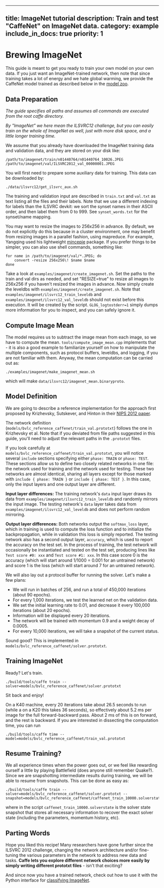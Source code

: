 
---
title: ImageNet tutorial
description: Train and test "CaffeNet" on ImageNet data.
category: example
include_in_docs: true
priority: 1
---

Brewing ImageNet
================

This guide is meant to get you ready to train your own model on your own data.
If you just want an ImageNet-trained network, then note that since training takes a lot of energy and we hate global warming, we provide the CaffeNet model trained as described below in the [model zoo](/model_zoo.html).

Data Preparation
----------------

*The guide specifies all paths and assumes all commands are executed from the root caffe directory.*

*By "ImageNet" we here mean the ILSVRC12 challenge, but you can easily train on the whole of ImageNet as well, just with more disk space, and a little longer training time.*

We assume that you already have downloaded the ImageNet training data and validation data, and they are stored on your disk like:

    /path/to/imagenet/train/n01440764/n01440764_10026.JPEG
    /path/to/imagenet/val/ILSVRC2012_val_00000001.JPEG

You will first need to prepare some auxiliary data for training. This data can be downloaded by:

    ./data/ilsvrc12/get_ilsvrc_aux.sh

The training and validation input are described in `train.txt` and `val.txt` as text listing all the files and their labels. Note that we use a different indexing for labels than the ILSVRC devkit: we sort the synset names in their ASCII order, and then label them from 0 to 999. See `synset_words.txt` for the synset/name mapping.

You may want to resize the images to 256x256 in advance. By default, we do not explicitly do this because in a cluster environment, one may benefit from resizing images in a parallel fashion, using mapreduce. For example, Yangqing used his lightweight [mincepie](https://github.com/Yangqing/mincepie) package. If you prefer things to be simpler, you can also use shell commands, something like:

    for name in /path/to/imagenet/val/*.JPEG; do
        convert -resize 256x256\! $name $name
    done

Take a look at `examples/imagenet/create_imagenet.sh`. Set the paths to the train and val dirs as needed, and set "RESIZE=true" to resize all images to 256x256 if you haven't resized the images in advance.
Now simply create the leveldbs with `examples/imagenet/create_imagenet.sh`. Note that `examples/imagenet/ilsvrc12_train_leveldb` and `examples/imagenet/ilsvrc12_val_leveldb` should not exist before this execution. It will be created by the script. `GLOG_logtostderr=1` simply dumps more information for you to inspect, and you can safely ignore it.

Compute Image Mean
------------------

The model requires us to subtract the image mean from each image, so we have to compute the mean. `tools/compute_image_mean.cpp` implements that - it is also a good example to familiarize yourself on how to manipulate the multiple components, such as protocol buffers, leveldbs, and logging, if you are not familiar with them. Anyway, the mean computation can be carried out as:

    ./examples/imagenet/make_imagenet_mean.sh

which will make `data/ilsvrc12/imagenet_mean.binaryproto`.

Model Definition
----------------

We are going to describe a reference implementation for the approach first proposed by Krizhevsky, Sutskever, and Hinton in their [NIPS 2012 paper](http://books.nips.cc/papers/files/nips25/NIPS2012_0534.pdf).

The network definition (`models/bvlc_reference_caffenet/train_val.prototxt`) follows the one in Krizhevsky et al.
Note that if you deviated from file paths suggested in this guide, you'll need to adjust the relevant paths in the `.prototxt` files.

If you look carefully at `models/bvlc_reference_caffenet/train_val.prototxt`, you will notice several `include` sections specifying either `phase: TRAIN` or `phase: TEST`. These sections allow us to define two closely related networks in one file: the network used for training and the network used for testing. These two networks are almost identical, sharing all layers except for those marked with `include { phase: TRAIN }` or `include { phase: TEST }`. In this case, only the input layers and one output layer are different.

**Input layer differences:** The training network's `data` input layer draws its data from `examples/imagenet/ilsvrc12_train_leveldb` and randomly mirrors the input image. The testing network's `data` layer takes data from `examples/imagenet/ilsvrc12_val_leveldb` and does not perform random mirroring.

**Output layer differences:** Both networks output the `softmax_loss` layer, which in training is used to compute the loss function and to initialize the backpropagation, while in validation this loss is simply reported. The testing network also has a second output layer, `accuracy`, which is used to report the accuracy on the test set. In the process of training, the test network will occasionally be instantiated and tested on the test set, producing lines like `Test score #0: xxx` and `Test score #1: xxx`. In this case score 0 is the accuracy (which will start around 1/1000 = 0.001 for an untrained network) and score 1 is the loss (which will start around 7 for an untrained network).

We will also lay out a protocol buffer for running the solver. Let's make a few plans:

* We will run in batches of 256, and run a total of 450,000 iterations (about 90 epochs).
* For every 1,000 iterations, we test the learned net on the validation data.
* We set the initial learning rate to 0.01, and decrease it every 100,000 iterations (about 20 epochs).
* Information will be displayed every 20 iterations.
* The network will be trained with momentum 0.9 and a weight decay of 0.0005.
* For every 10,000 iterations, we will take a snapshot of the current status.

Sound good? This is implemented in `models/bvlc_reference_caffenet/solver.prototxt`.

Training ImageNet
-----------------

Ready? Let's train.

    ./build/tools/caffe train --solver=models/bvlc_reference_caffenet/solver.prototxt

Sit back and enjoy!

On a K40 machine, every 20 iterations take about 26.5 seconds to run (while a on a K20 this takes 36 seconds), so effectively about 5.2 ms per image for the full forward-backward pass. About 2 ms of this is on forward, and the rest is backward. If you are interested in dissecting the computation time, you can run

    ./build/tools/caffe time --model=models/bvlc_reference_caffenet/train_val.prototxt

Resume Training?
----------------

We all experience times when the power goes out, or we feel like rewarding ourself a little by playing Battlefield (does anyone still remember Quake?). Since we are snapshotting intermediate results during training, we will be able to resume from snapshots. This can be done as easy as:

    ./build/tools/caffe train --solver=models/bvlc_reference_caffenet/solver.prototxt --snapshot=models/bvlc_reference_caffenet/caffenet_train_10000.solverstate

where in the script `caffenet_train_10000.solverstate` is the solver state snapshot that stores all necessary information to recover the exact solver state (including the parameters, momentum history, etc).

Parting Words
-------------

Hope you liked this recipe!
Many researchers have gone further since the ILSVRC 2012 challenge, changing the network architecture and/or fine-tuning the various parameters in the network to address new data and tasks.
**Caffe lets you explore different network choices more easily by simply writing different prototxt files** - isn't that exciting?

And since now you have a trained network, check out how to use it with the Python interface for [classifying ImageNet](http://nbviewer.ipython.org/github/BVLC/caffe/blob/master/examples/classification.ipynb).